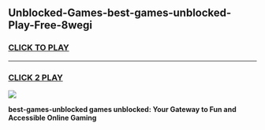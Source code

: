 
## Unblocked-Games-best-games-unblocked-Play-Free-8wegi
<h3>
<a href="https://premium76.site?title=best-games-unblocked&ref=23A">CLICK TO PLAY</a></h3>
<hr>

<h3>
<a href="https://premium76.site?title=best-games-unblocked&ref=23A">CLICK 2 PLAY</a>
  
</h3>

<a href="https://premium76.site?title=best-games-unblocked&ref=23A"><img src="https://clearcache.store/games.png"></a>


**best-games-unblocked games unblocked: Your Gateway to Fun and Accessible Online Gaming**
